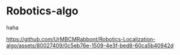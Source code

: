 # Robotics-algo
haha


https://github.com/UrMBCMRabbont/Robotics-Localization-algo/assets/80027409/0c5eb76e-1509-4e3f-bed8-60ca5b40942d

